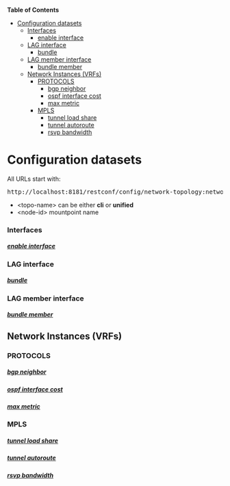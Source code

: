 <!-- START doctoc generated TOC please keep comment here to allow auto update -->
<!-- DON'T EDIT THIS SECTION, INSTEAD RE-RUN doctoc TO UPDATE -->
**Table of Contents**

- [Configuration datasets](#configuration-datasets)
    - [Interfaces](#interfaces)
        - [enable interface](#enable-interface)
    - [LAG interface](#lag-interface)
        - [bundle](#bundle)
    - [LAG member interface](#lag-member-interface)
        - [bundle member](#bundle-member)
  - [Network Instances (VRFs)](#network-instances-vrfs)
    - [PROTOCOLS](#protocols)
        - [bgp neighbor](#bgp-neighbor)
        - [ospf interface cost](#ospf-interface-cost)
        - [max metric](#max-metric)
    - [MPLS](#mpls)
        - [tunnel load share](#tunnel-load-share)
        - [tunnel autoroute](#tunnel-autoroute)
        - [rsvp bandwidth](#rsvp-bandwidth)

<!-- END doctoc generated TOC please keep comment here to allow auto update -->

# Configuration datasets

All URLs start with:

<pre>http://localhost:8181/restconf/config/network-topology:network-topology/topology/&lt;topo-name&gt;/node/&lt;node-id&gt;/yang-ext:mount/</pre>

- &lt;topo-name&gt; can be either <b>cli</b> or <b>unified</b>
- &lt;node-id&gt; mountpoint name

### Interfaces

##### [enable interface](Interfaces/enable_interface.md)

### LAG interface

##### [bundle](Interfaces/configure_bundle.md)

### LAG member interface

##### [bundle member](Interfaces/configure_bundle_member.md)

## Network Instances (VRFs)

### PROTOCOLS

##### [bgp neighbor](Network%20Instances/Protocols/bgp_neighbor.md)

##### [ospf interface cost](Network%20Instances/Protocols/ospf_interface_cost.md)

##### [max metric](Network%20Instances/Protocols/ospf_metric.md)

### MPLS

##### [tunnel load share](Network%20Instances/MPLS/mpls_tunnel_load_share.md)
##### [tunnel autoroute](Interfaces/mpls_tunnel_autoroute.md)
##### [rsvp bandwidth](Network%20Instances/MPLS/rsvp_bandwidth.md)


